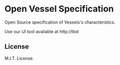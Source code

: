 # Open Vessel Specification

Open Source specification of Vessels's characteristics.

Use our UI tool available at http://tbd

## License

M.I.T. License.
